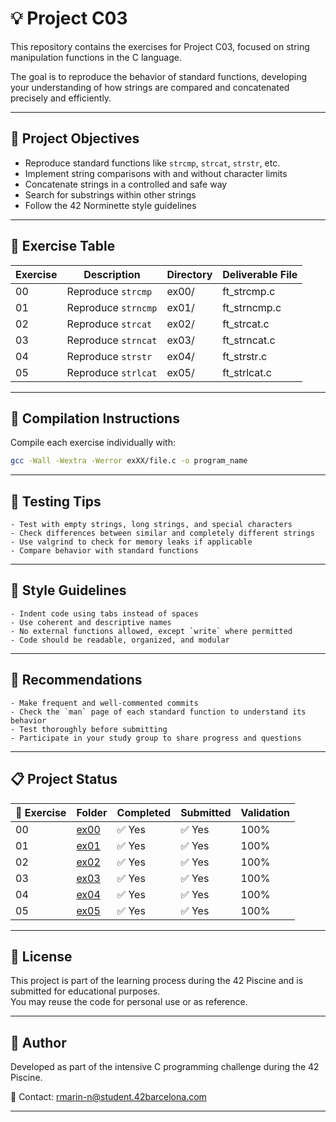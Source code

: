# 💡 Project C03

This repository contains the exercises for Project C03, focused on string manipulation functions in the C language.

The goal is to reproduce the behavior of standard functions, developing your understanding of how strings are compared and concatenated precisely and efficiently.

---

## 🎯 Project Objectives

- Reproduce standard functions like `strcmp`, `strcat`, `strstr`, etc.  
- Implement string comparisons with and without character limits  
- Concatenate strings in a controlled and safe way  
- Search for substrings within other strings  
- Follow the 42 Norminette style guidelines

---

## 📁 Exercise Table

| Exercise | Description         | Directory | Deliverable File     |
|----------|---------------------|-----------|-----------------------|
| 00       | Reproduce `strcmp`  | ex00/     | ft_strcmp.c           |
| 01       | Reproduce `strncmp` | ex01/     | ft_strncmp.c          |
| 02       | Reproduce `strcat`  | ex02/     | ft_strcat.c           |
| 03       | Reproduce `strncat` | ex03/     | ft_strncat.c          |
| 04       | Reproduce `strstr`  | ex04/     | ft_strstr.c           |
| 05       | Reproduce `strlcat` | ex05/     | ft_strlcat.c          |

---

## 🔧 Compilation Instructions

Compile each exercise individually with:

```bash
gcc -Wall -Wextra -Werror exXX/file.c -o program_name
```


---

## 🧪 Testing Tips

    - Test with empty strings, long strings, and special characters  
    - Check differences between similar and completely different strings  
    - Use valgrind to check for memory leaks if applicable  
    - Compare behavior with standard functions

---

## 📐 Style Guidelines

    - Indent code using tabs instead of spaces  
    - Use coherent and descriptive names  
    - No external functions allowed, except `write` where permitted  
    - Code should be readable, organized, and modular

---

## 📌 Recommendations

    - Make frequent and well-commented commits  
    - Check the `man` page of each standard function to understand its behavior  
    - Test thoroughly before submitting  
    - Participate in your study group to share progress and questions

---

## 📋 Project Status

| 🧩 Exercise | Folder       | Completed | Submitted | Validation |
|-------------|--------------|-----------|-----------|------------|
| 00          | [ex00](./ex00/) | ✅ Yes  | ✅ Yes  | 100%       |
| 01          | [ex01](./ex01/) | ✅ Yes  | ✅ Yes  | 100%       |
| 02          | [ex02](./ex02/) | ✅ Yes  | ✅ Yes  | 100%       |
| 03          | [ex03](./ex03/) | ✅ Yes  | ✅ Yes  | 100%       |
| 04          | [ex04](./ex04/) | ✅ Yes  | ✅ Yes  | 100%       |
| 05          | [ex05](./ex05/) | ✅ Yes  | ✅ Yes  | 100%       |

---

## 📜 License

This project is part of the learning process during the 42 Piscine and is submitted for educational purposes.  
You may reuse the code for personal use or as reference.

---

## 🙋 Author

Developed as part of the intensive C programming challenge during the 42 Piscine.

📧 Contact: rmarin-n@student.42barcelona.com

---
